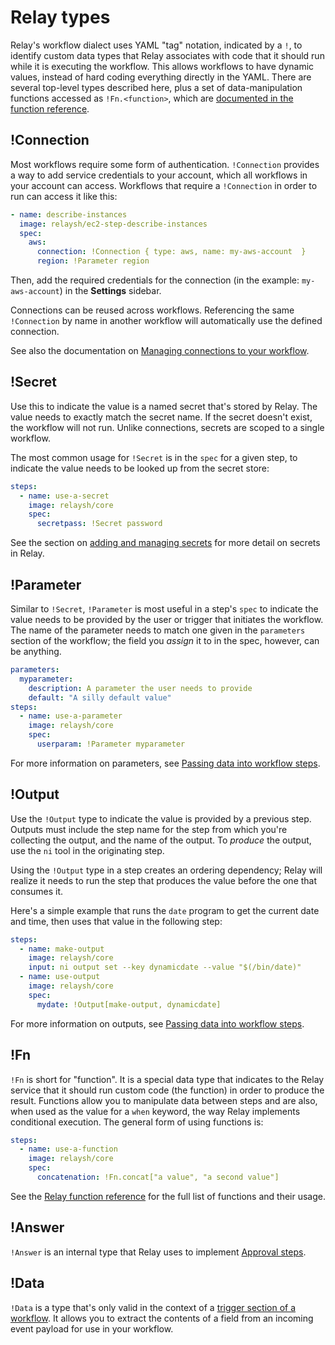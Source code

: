 # Relay types

Relay's workflow dialect uses YAML "tag" notation, indicated by a `!`, to identify custom data types that Relay associates with code that it should run while it is executing the workflow. This allows workflows to have dynamic values, instead of hard coding everything directly in the YAML. There are several top-level types described here, plus a set of data-manipulation functions accessed as `!Fn.<function>`, which are [documented in the function reference](../reference/relay-functions.md).

## !Connection

Most workflows require some form of authentication. `!Connection` provides a way to add service credentials to your account, which all workflows in your account can access. Workflows that require a `!Connection` in order to run can access it like this:

```yaml
- name: describe-instances
  image: relaysh/ec2-step-describe-instances
  spec:
    aws:
      connection: !Connection { type: aws, name: my-aws-account  }
      region: !Parameter region
```

Then, add the required credentials for the connection (in the example: `my-aws-account`) in the **Settings** sidebar.

Connections can be reused across workflows. Referencing the same `!Connection` by name in another workflow will automatically use the defined connection.

See also the documentation on [Managing connections to your workflow](../using-workflows/managing-connections.md).

## !Secret

Use this to indicate the value is a named secret that's stored by Relay. The value needs to exactly match the secret name. If the secret doesn't exist, the workflow will not run. Unlike connections, secrets are scoped to a single workflow.

The most common usage for `!Secret` is in the `spec` for a given step, to indicate the value needs to be looked up from the secret store:

```yaml
steps:
  - name: use-a-secret
    image: relaysh/core
    spec:
      secretpass: !Secret password
```

See the section on [adding and managing secrets](../using-workflows/managing-secrets.md) for more detail on secrets in Relay.

## !Parameter

Similar to `!Secret`, `!Parameter` is most useful in a step's `spec` to indicate the value needs to be provided by the user or trigger that initiates the workflow. The name of the parameter needs to match one given in the `parameters` section of the workflow; the field you _assign_ it to in the spec, however, can be anything.

```yaml
parameters:
  myparameter:
    description: A parameter the user needs to provide
    default: "A silly default value"
steps:
  - name: use-a-parameter
    image: relaysh/core
    spec:
      userparam: !Parameter myparameter
```

For more information on parameters, see [Passing data into workflow steps](../using-workflows/passing-data-into-workflow-steps.md).

## !Output

Use the `!Output` type to indicate the value is provided by a previous step. Outputs must include the step name for the step from which you're collecting the output, and the name of the output. To _produce_ the output, use the `ni` tool in the originating step.

Using the `!Output` type in a step creates an ordering dependency; Relay will realize it needs to run the step that produces the value before the one that consumes it.

Here's a simple example that runs the `date` program to get the current date and time, then uses that value in the following step:

```yaml
steps:
  - name: make-output
    image: relaysh/core
    input: ni output set --key dynamicdate --value "$(/bin/date)"
  - name: use-output
    image: relaysh/core
    spec:
      mydate: !Output[make-output, dynamicdate]
```

For more information on outputs, see [Passing data into workflow steps](../using-workflows/passing-data-into-workflow-steps.md).

## !Fn

`!Fn` is short for "function". It is a special data type that indicates to the Relay service that it should run custom code (the function) in order to produce the result. Functions allow you to manipulate data between steps and are also, when used as the value for a `when` keyword, the way Relay implements conditional execution. The general form of using functions is:

```yaml
steps:
  - name: use-a-function
    image: relaysh/core
    spec:
      concatenation: !Fn.concat["a value", "a second value"]
```

See the [Relay function reference](../reference/relay-functions.md) for the full list of functions and their usage.

## !Answer

`!Answer` is an internal type that Relay uses to implement [Approval steps](../using-workflows/adding-an-approval-step.md).

## !Data

`!Data` is a type that's only valid in the context of a [trigger section of a workflow](../reference/relay-workflows.md). It allows you to extract the contents of a field from an incoming event payload for use in your workflow.